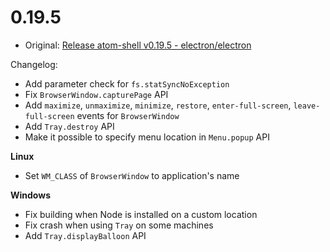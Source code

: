# 0.19.5

* Original: [Release atom-shell v0.19.5 - electron/electron](https://github.com/electron/electron/releases/tag/v0.19.5)

Changelog:

* Add parameter check for `fs.statSyncNoException`
* Fix `BrowserWindow.capturePage` API
* Add `maximize`, `unmaximize`, `minimize`, `restore`, `enter-full-screen`, `leave-full-screen` events for `BrowserWindow`
* Add `Tray.destroy` API
* Make it possible to specify menu location in `Menu.popup` API

**Linux**

* Set `WM_CLASS` of `BrowserWindow` to application's name

**Windows**

* Fix building when Node is installed on a custom location
* Fix crash when using `Tray` on some machines
* Add `Tray.displayBalloon` API
